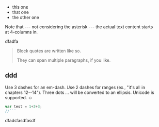 ﻿  * this one
  * that one
  * the other one

Note that --- not considering the asterisk --- the actual text
content starts at 4-columns in.

dfadfa


> Block quotes are
> written like so.
>
> They can span multiple paragraphs,
> if you like.

## ddd
Use 3 dashes for an em-dash. Use 2 dashes for ranges (ex., "it's all
in chapters 12--14"). Three dots ... will be converted to an ellipsis.
Unicode is supported. ☺

```javascript
var test = 1+2+3;
//```
```
dfadsfasdfasdf